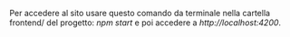 Per accedere al sito usare questo comando da terminale nella cartella frontend/ del progetto: 
_npm start_ e poi accedere a _http://localhost:4200_.
